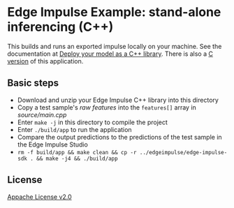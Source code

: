 # Edge Impulse Example: stand-alone inferencing (C++)

This builds and runs an exported impulse locally on your machine. See the documentation at [Deploy your model as a C++ library](https://docs.edgeimpulse.com/docs/deploy-your-model-as-a-c-library). There is also a [C version](https://github.com/edgeimpulse/example-standalone-inferencing-c) of this application.

## Basic steps

 * Download and unzip your Edge Impulse C++ library into this directory
 * Copy a test sample's *raw features* into the `features[]` array in *source/main.cpp*
 * Enter `make -j` in this directory to compile the project
 * Enter `./build/app` to run the application
 * Compare the output predictions to the predictions of the test sample in the Edge Impulse Studio
 * `rm -f build/app && make clean && cp -r ../edgeimpulse/edge-impulse-sdk . && make -j4 && ./build/app`
 ## License

 [Appache License v2.0](https://www.apache.org/licenses/LICENSE-2.0)